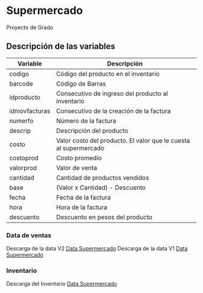 # Supermercado
Proyecto de Grado


## Descripción de las variables

| Variable | Descripción |
| -- | -- |
| codigo | Código del producto en el inventario |
| barcode | Código de Barras |
| idproducto | Consecutivo de ingreso del producto al inventario |
| idmovfacturas | Consecutivo de la creación de la factura |
| numerfo | Número de la factura |
| descrip | Descripción del producto |
| costo | Valor costo del producto. El valor que le cuesta al supermercado |
| costoprod | Costo promedio |
| valorprod | Valor de venta |
| cantidad | Cantidad de productos vendidos |
| base | (Valor x Cantidad) - Descuento |
| fecha | Fecha de la factura |
| hora | Hora de la factura |
| descuento | Descuento en pesos del producto |

### Data de ventas

Descarga de la data V2 [Data Supermercado](https://taylorinteractivo.com.co/proyecto-supermercado/data-v2.csv)
Descarga de la data V1 [Data Supermercado](https://taylorinteractivo.com.co/proyecto-supermercado/data-v1.csv)


### Inventario
Descarga del Inventario [Data Supermercado](https://taylorinteractivo.com.co/proyecto-supermercado/inventario-v1.xls)
